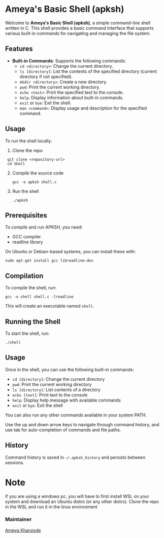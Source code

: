 # Ameya's Basic Shell (apksh)

Welcome to **Ameya's Basic Shell (apksh)**, a simple command-line shell written in C. This shell provides a basic command interface that supports various built-in commands for navigating and managing the file system.

## Features

- **Built-in Commands**: Supports the following commands:
  - `cd <directory>`: Change the current directory.
  - `ls [directory]`: List the contents of the specified directory (current directory if not specified).
  - `mkdir <directory>`: Create a new directory.
  - `pwd`: Print the current working directory.
  - `echo <text>`: Print the specified text to the console.
  - `help`: Display information about built-in commands.
  - `exit` or `bye`: Exit the shell.
  - `man <command>`: Display usage and description for the specified command.
  
## Usage

To run the shell locally:
1) Clone the repo
  ```
   git clone <repository-url>
   cd Shell
  ```

2) Compile the source code
   ```
   gcc -o apksh shell.c
   ```
3) Run the shell
   ```
   ./apksh
   ```

## Prerequisites

To compile and run APKSH, you need:

- GCC compiler
- readline library

On Ubuntu or Debian-based systems, you can install these with:

```
sudo apt-get install gcc libreadline-dev
```

## Compilation

To compile the shell, run:

```
gcc -o shell shell.c -lreadline
```

This will create an executable named `shell`.

## Running the Shell

To start the shell, run:

```
./shell
```

## Usage

Once in the shell, you can use the following built-in commands:

- `cd [directory]`: Change the current directory
- `pwd`: Print the current working directory
- `ls [directory]`: List contents of a directory
- `echo [text]`: Print text to the console
- `help`: Display help message with available commands
- `exit` or `bye`: Exit the shell

You can also run any other commands available in your system PATH.

Use the up and down arrow keys to navigate through command history, and use tab for auto-completion of commands and file paths.

## History

Command history is saved in `~/.apksh_history` and persists between sessions.

# Note
If you are using a windows pc, you will have to first install WSL on your system and download an Ubuntu distro (or any other distro). Clone the repo in the WSL and run it in the linux environment

### Maintainer
[Ameya Khanzode](https://github.com/AmeyaKhanzode)
